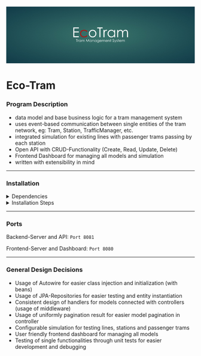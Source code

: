 ![Header](readme-header.jpg "Eco Tram Header")

# Eco-Tram
### Program Description
* data model and base business logic for a tram management system
* uses event-based communication between single entities of the tram network, eg: Tram, Station, TrafficManager, etc.
* integrated simulation for existing lines with passenger trams passing by each station 
* Open API with CRUD-Functionality (Create, Read, Update, Delete)
* Frontend Dashboard for managing all models and simulation
* written with extensibility in mind
---
### Installation
<details>
  <summary>Dependencies</summary>

* [JRE 15](https://www.oracle.com/java/technologies/javase/jdk15-archive-downloads.html)
* [JDK 15](https://www.oracle.com/java/technologies/javase/jdk15-archive-downloads.html)
* [Maven](https://maven.apache.org/)
* [J-Unit](https://mvnrepository.com/artifact/junit/junit)
* [Spring-Framework](https://spring.io/projects/spring-framework)
* [MySQL Connector Java](https://dev.mysql.com/downloads/connector/j/)
* [H2 Database](https://www.h2database.com/html/main.html)
* [Lombok](https://projectlombok.org/)
* [SocketIO](https://github.com/mrniko/netty-socketio)
</details>
<details>
  <summary>Installation Steps</summary>

* `git clone https://github.com/fh-erfurt/eco-tram.git`
* `cd backend`  
* `mvn build`
* `mvn test`
* `cd ../frontend`
* `npm install` or `yarn install`
* `npm run serve` pr `yarn serve`
</details>

---
### Ports

Backend-Server and API: `Port 8081`

Frontend-Server and Dashboard: `Port 8080`

---
### General Design Decisions
* Usage of Autowire for easier class injection and initialization (with beans)
* Usage of JPA-Repositories for easier testing and entity instantiation
* Consistent design of handlers for models connected with controllers (usage of middleware)
* Usage of uniformly pagination result for easier model pagination in controller  
* Configurable simulation for testing lines, stations and passenger trams
* User friendly frontend dashboard for managing all models  
* Testing of single functionalities through unit tests for easier development and debugging
